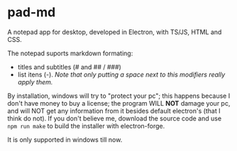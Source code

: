 # pad-md
 A notepad app for desktop, developed in Electron, with TS/JS, HTML and CSS.
 
 The notepad suports markdown formating:
 - titles and subtitles (# and ## / ###)
 - list itens (-). 
 _Note that only putting a space next to this modifiers really apply them._
 
 By installation, windows will try to "protect your pc"; this happens because I don't have money to buy a license; the program WILL **NOT** damage your pc, and will NOT get any information from it besides default electron's (that I think do not).
 If you don't believe me, download the source code and use `npm run make` to build the installer with electron-forge.
 
 It is only supported in windows till now.
